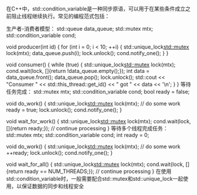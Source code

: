 在C++中，std::condition_variable是一种同步原语，可以用于在某些条件成立之前阻止线程继续执行。常见的编程范式包括：

生产者-消费者模型：
std::queue<int> data_queue;
std::mutex mtx;
std::condition_variable cond;

void producer(int id) {
    for (int i = 0; i < 10; ++i) {
        std::unique_lock<std::mutex> lock(mtx);
        data_queue.push(i);
        lock.unlock();
        cond.notify_one();
    }
}

void consumer() {
    while (true) {
        std::unique_lock<std::mutex> lock(mtx);
        cond.wait(lock, []{return !data_queue.empty();});
        int data = data_queue.front();
        data_queue.pop();
        lock.unlock();
        std::cout << "Consumer " << std::this_thread::get_id() << " got " << data << '\n';
    }
}
等待任务完成：
std::mutex mtx;
std::condition_variable cond;
bool ready = false;

void do_work() {
    std::unique_lock<std::mutex> lock(mtx);
    // do some work
    ready = true;
    lock.unlock();
    cond.notify_one();
}

void wait_for_work() {
    std::unique_lock<std::mutex> lock(mtx);
    cond.wait(lock, []{return ready;});
    // continue processing
}
等待多个线程完成任务：
std::mutex mtx;
std::condition_variable cond;
int ready = 0;

void do_work() {
    std::unique_lock<std::mutex> lock(mtx);
    // do some work
    ++ready;
    lock.unlock();
    cond.notify_one();
}

void wait_for_all() {
    std::unique_lock<std::mutex> lock(mtx);
    cond.wait(lock, []{return ready == NUM_THREADS;});
    // continue processing
}
在使用std::condition_variable时，一般需要配合std::mutex和std::unique_lock一起使用，以保证数据的同步和线程安全